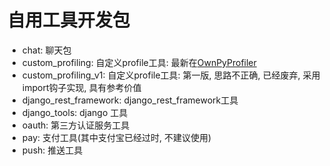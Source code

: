 # 自用工具开发包

* chat: 聊天包
* custom\_profiling: 自定义profile工具: 最新在[OwnPyProfiler](https://github.com/weidwonder/OwnPyProfiler)
* custom\_profiling\_v1: 自定义profile工具: 第一版, 思路不正确, 已经废弃, 采用import钩子实现, 具有参考价值
* django\_rest\_framework: django\_rest\_framework工具
* django\_tools: django 工具
* oauth: 第三方认证服务工具
* pay: 支付工具(其中支付宝已经过时, 不建议使用)
* push: 推送工具


